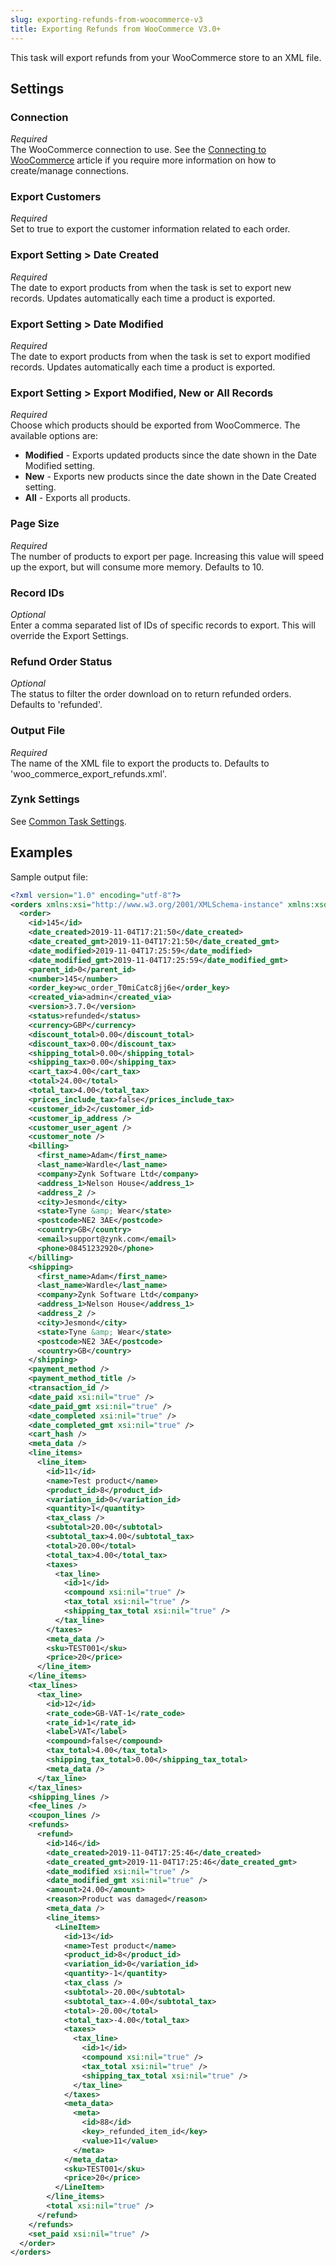 ```yaml
---
slug: exporting-refunds-from-woocommerce-v3
title: Exporting Refunds from WooCommerce V3.0+
---
```

This task will export refunds from your WooCommerce store to an XML file.

## Settings
### Connection
_Required_  
The WooCommerce connection to use. See the [Connecting to WooCommerce](connecting-to-woocommerce-v3) article if you require more information on how to create/manage connections.

### Export Customers
_Required_  
Set to true to export the customer information related to each order.

### Export Setting > Date Created
_Required_  
The date to export products from when the task is set to export new records. Updates automatically each time a product is exported.

### Export Setting > Date Modified
_Required_  
The date to export products from when the task is set to export modified records. Updates automatically each time a product is exported.

### Export Setting > Export Modified, New or All Records
_Required_  
Choose which products should be exported from WooCommerce. The available options are:

* __Modified__ - Exports updated products since the date shown in the Date Modified setting.
* __New__ - Exports new products since the date shown in the Date Created setting.
* __All__ - Exports all products.

### Page Size
_Required_  
The number of products to export per page. Increasing this value will speed up the export, but will consume more memory. Defaults to 10.

### Record IDs
_Optional_  
Enter a comma separated list of IDs of specific records to export. This will override the Export Settings.

### Refund Order Status
_Optional_  
The status to filter the order download on to return refunded orders. Defaults to 'refunded'.

### Output File
_Required_  
The name of the XML file to export the products to. Defaults to 'woo_commerce_export_refunds.xml'. 

### Zynk Settings
See [Common Task Settings](common-task-settings).

## Examples
Sample output file:
```xml
<?xml version="1.0" encoding="utf-8"?>
<orders xmlns:xsi="http://www.w3.org/2001/XMLSchema-instance" xmlns:xsd="http://www.w3.org/2001/XMLSchema">
  <order>
    <id>145</id>
    <date_created>2019-11-04T17:21:50</date_created>
    <date_created_gmt>2019-11-04T17:21:50</date_created_gmt>
    <date_modified>2019-11-04T17:25:59</date_modified>
    <date_modified_gmt>2019-11-04T17:25:59</date_modified_gmt>
    <parent_id>0</parent_id>
    <number>145</number>
    <order_key>wc_order_T0miCatc8jj6e</order_key>
    <created_via>admin</created_via>
    <version>3.7.0</version>
    <status>refunded</status>
    <currency>GBP</currency>
    <discount_total>0.00</discount_total>
    <discount_tax>0.00</discount_tax>
    <shipping_total>0.00</shipping_total>
    <shipping_tax>0.00</shipping_tax>
    <cart_tax>4.00</cart_tax>
    <total>24.00</total>
    <total_tax>4.00</total_tax>
    <prices_include_tax>false</prices_include_tax>
    <customer_id>2</customer_id>
    <customer_ip_address />
    <customer_user_agent />
    <customer_note />
    <billing>
      <first_name>Adam</first_name>
      <last_name>Wardle</last_name>
      <company>Zynk Software Ltd</company>
      <address_1>Nelson House</address_1>
      <address_2 />
      <city>Jesmond</city>
      <state>Tyne &amp; Wear</state>
      <postcode>NE2 3AE</postcode>
      <country>GB</country>
      <email>support@zynk.com</email>
      <phone>08451232920</phone>
    </billing>
    <shipping>
      <first_name>Adam</first_name>
      <last_name>Wardle</last_name>
      <company>Zynk Software Ltd</company>
      <address_1>Nelson House</address_1>
      <address_2 />
      <city>Jesmond</city>
      <state>Tyne &amp; Wear</state>
      <postcode>NE2 3AE</postcode>
      <country>GB</country>
    </shipping>
    <payment_method />
    <payment_method_title />
    <transaction_id />
    <date_paid xsi:nil="true" />
    <date_paid_gmt xsi:nil="true" />
    <date_completed xsi:nil="true" />
    <date_completed_gmt xsi:nil="true" />
    <cart_hash />
    <meta_data />
    <line_items>
      <line_item>
        <id>11</id>
        <name>Test product</name>
        <product_id>8</product_id>
        <variation_id>0</variation_id>
        <quantity>1</quantity>
        <tax_class />
        <subtotal>20.00</subtotal>
        <subtotal_tax>4.00</subtotal_tax>
        <total>20.00</total>
        <total_tax>4.00</total_tax>
        <taxes>
          <tax_line>
            <id>1</id>
            <compound xsi:nil="true" />
            <tax_total xsi:nil="true" />
            <shipping_tax_total xsi:nil="true" />
          </tax_line>
        </taxes>
        <meta_data />
        <sku>TEST001</sku>
        <price>20</price>
      </line_item>
    </line_items>
    <tax_lines>
      <tax_line>
        <id>12</id>
        <rate_code>GB-VAT-1</rate_code>
        <rate_id>1</rate_id>
        <label>VAT</label>
        <compound>false</compound>
        <tax_total>4.00</tax_total>
        <shipping_tax_total>0.00</shipping_tax_total>
        <meta_data />
      </tax_line>
    </tax_lines>
    <shipping_lines />
    <fee_lines />
    <coupon_lines />
    <refunds>
      <refund>
        <id>146</id>
        <date_created>2019-11-04T17:25:46</date_created>
        <date_created_gmt>2019-11-04T17:25:46</date_created_gmt>
        <date_modified xsi:nil="true" />
        <date_modified_gmt xsi:nil="true" />
        <amount>24.00</amount>
        <reason>Product was damaged</reason>
        <meta_data />
        <line_items>
          <LineItem>
            <id>13</id>
            <name>Test product</name>
            <product_id>8</product_id>
            <variation_id>0</variation_id>
            <quantity>-1</quantity>
            <tax_class />
            <subtotal>-20.00</subtotal>
            <subtotal_tax>-4.00</subtotal_tax>
            <total>-20.00</total>
            <total_tax>-4.00</total_tax>
            <taxes>
              <tax_line>
                <id>1</id>
                <compound xsi:nil="true" />
                <tax_total xsi:nil="true" />
                <shipping_tax_total xsi:nil="true" />
              </tax_line>
            </taxes>
            <meta_data>
              <meta>
                <id>88</id>
                <key>_refunded_item_id</key>
                <value>11</value>
              </meta>
            </meta_data>
            <sku>TEST001</sku>
            <price>20</price>
          </LineItem>
        </line_items>
        <total xsi:nil="true" />
      </refund>
    </refunds>
    <set_paid xsi:nil="true" />
  </order>
</orders>
```